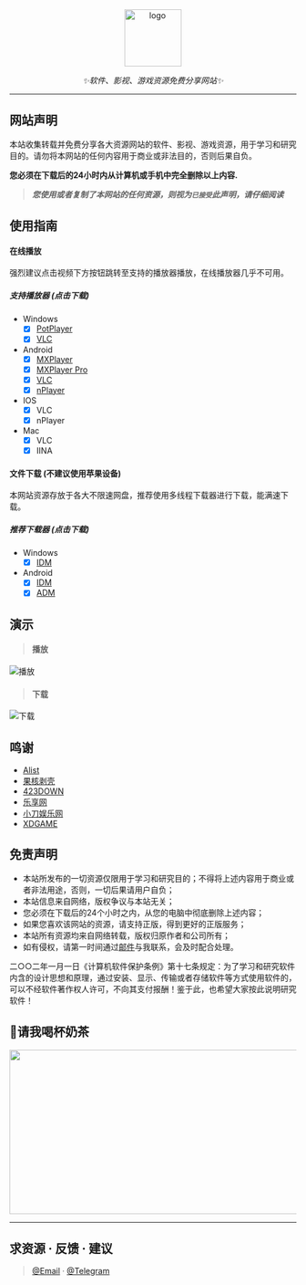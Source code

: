 <div align="center">
  <a href="https://wp.ggxc.xyz"><img height="100px" alt="logo" src="https://cdn.jsdelivr.net/gh/PJUNYE2/myjs@3756f7204b131c485c05a2428949ea6a0cc43a90/favicon.svg"/></a>
  <p><em>✨软件、影视、游戏资源免费分享网站✨</em></p>
  </a>
</div>

---

## 网站声明

本站收集转载并免费分享各大资源网站的软件、影视、游戏资源，用于学习和研究目的。请勿将本网站的任何内容用于商业或非法目的，否则后果自负。

**您必须在下载后的24小时内从计算机或手机中完全删除以上内容.**  </br>
> ***您使用或者复制了本网站的任何资源，则视为`已接受`此声明，请仔细阅读***

## 使用指南

#### 在线播放
强烈建议点击视频下方按钮跳转至支持的播放器播放，在线播放器几乎不可用。
##### 支持播放器 (点击下载)
- Windows
  - [x] [PotPlayer]()
  - [x] [VLC]()

- Android
  - [x] [MXPlayer]()
  - [x] [MXPlayer Pro]()
  - [x] [VLC]()
  - [x] [nPlayer]()

- IOS
  - [x] VLC
  - [x] nPlayer

- Mac
  - [x] VLC
  - [x] IINA

#### 文件下载 (不建议使用苹果设备)
本网站资源存放于各大不限速网盘，推荐使用多线程下载器进行下载，能满速下载。
##### 推荐下载器 (点击下载)
- Windows
  - [x] [IDM]()

- Android
  - [x] [IDM]()
  - [x] [ADM]()

## 演示

>#### 播放
![播放](http://1.ggxc.xyz:5244/d/My%20files/Local/Play.gif?sign=cf61e55aefd0dacb)
>#### 下载
![下载](http://1.ggxc.xyz:5244/d/My%20files/Local/Download.gif?sign=244ed3de5a48cb89)

## 鸣谢
- [Alist](https://github.com/Xhofe/alist)
- [果核剥壳](https://www.ghxi.com/)
- [423DOWN](https://www.423down.com/)
- [乐享网](https://www.lxapk.com/)
- [小刀娱乐网](https://www.x6g.com/)
- [XDGAME](https://www.xdgame.com/)


## 免责声明
- 本站所发布的一切资源仅限用于学习和研究目的；不得将上述内容用于商业或者非法用途，否则，一切后果请用户自负；
- 本站信息来自网络，版权争议与本站无关；
- 您必须在下载后的24个小时之内，从您的电脑中彻底删除上述内容；
- 如果您喜欢该网站的资源，请支持正版，得到更好的正版服务；
- 本站所有资源均来自网络转载，版权归原作者和公司所有；
- 如有侵权，请第一时间通过[邮件](p1246509603@gmail.com)与我联系，会及时配合处理。

二○○二年一月一日《计算机软件保护条例》第十七条规定：为了学习和研究软件内含的设计思想和原理，通过安装、显示、传输或者存储软件等方式使用软件的，可以不经软件著作权人许可，不向其支付报酬！鉴于此，也希望大家按此说明研究软件！

## 🥤请我喝杯奶茶
<img width="512" height="288" src="http://1.ggxc.xyz:5244/d/My%20files/Local/pay.png?sign=70c908c5045fbbad"/>

---
## 求资源 · 反馈 · 建议
> [@Email](p1246509603@gmail.com) · [@Telegram](https://t.me/yongshaowang)